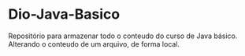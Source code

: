 # Dio-Java-Basico
Repositório para armazenar todo o conteudo do curso de Java básico.
Alterando o conteudo de um arquivo, de forma local.
